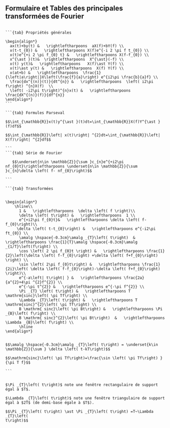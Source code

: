 ## Formulaire et Tables des principales transformées de Fourier

````{tabs}

```{tab} Propriétés générales

\begin{align*} 
  ax(t)+by(t) &   \rightleftharpoons  aX(f)+bY(f) \\
  x(t-t_{0}) &   \rightleftharpoons X(f)e^{-i 2 \pi f t_{0}} \\
  x(t)e^{+i 2 \pi f_{0} t} &   \rightleftharpoons X(f-f_{0}) \\
  x^{\ast }(t)&  \rightleftharpoons  X^{\ast}(-f) \\
  x(t) y(t)&   \rightleftharpoons   X(f)\ast Y(f) \\
  x(t)\ast y(t) &   \rightleftharpoons  X(f) Y(f) \\
  x(at+b) &   \rightleftharpoons  \frac{1}{\left|a\right|}X\left(\frac{f}{a}\right) e^{i2\pi \frac{b}{a}f} \\
  \frac{dx^{(n)}(t)}{dt^{n}} &   \rightleftharpoons  \left( i2\pi f\right) ^{n}X(f)  \\
  \left( -i2\pi t\right)^{n}x(t) &   \rightleftharpoons  \frac{dX^{(n)}(f)}{df^{n}}  
\end{align*} 
```

```{tab} Formules Parseval

$$\int_{\mathbb{R}}x(t)y^{\ast }(t)dt=\int_{\mathbb{R}}X(f)Y^{\ast }(f)df$$ 
   
$$\int_{\mathbb{R}}\left| x(t)\right| ^{2}dt=\int_{\mathbb{R}}\left| X(f)\right| ^{2}df$$

```
```{tab} Série de Fourier  

   $$\underset{n\in \mathbb{Z}}{\sum }c_{n}e^{+i2\pi nf_{0}t}\rightleftharpoons \underset{n\in \mathbb{Z}}{\sum }c_{n}\delta \left( f- nf_{0}\right)$$

```

```{tab} Transformées


\begin{align*}
    \hline\\
      1 &   \rightleftharpoons  \delta \left( f \right)\\ 
      \delta \left( t\right) &   \rightleftharpoons  1 \\ 
      e^{+i2\pi f_{0}t}&   \rightleftharpoons \delta \left( f-f_{0}\right)\\ 
     \delta \left( t-t_{0}\right) &   \rightleftharpoons e^{-i2\pi ft_{0}} \\
      \amalg \hspace{-0.3cm}\amalg _{T}\left( t\right)  &  \rightleftharpoons \frac{1}{T}\amalg \hspace{-0.3cm}\amalg _{1/T}\left(f\right) \\
      \cos \left( 2 \pi f_{0}t \right) &   \rightleftharpoons \frac{1}{2}\left(\delta \left( f-f_{0}\right) +\delta \left( f+f_{0}\right) \right) \\ 
      \sin \left( 2\pi f_{0}t\right) &   \rightleftharpoons \frac{1}{2i}\left( \delta \left( f-f_{0}\right)-\delta \left( f+f_{0}\right) \right)\\ 
      e^{-a\left| t\right| } &   \rightleftharpoons \frac{2a}{a^{2}+4\pi ^{2}f^{2}} \\ 
      e^{-\pi t^{2}} &   \rightleftharpoons e^{-\pi f^{2}} \\ 
      \Pi _{T} \left( t\right) &   \rightleftharpoons T \mathrm{sinc}\left( \pi Tf\right) \\ 
      \Lambda _{T}\left( t\right) &   \rightleftharpoons T \mathrm{sinc}^{2}\left( \pi Tf\right) \\ 
      B \mathrm{ sinc}\left( \pi Bt\right) &   \rightleftharpoons \Pi _{B}\left( f\right) \\ 
      B \mathrm{ sinc}^{2}\left( \pi Bt\right)  &   \rightleftharpoons \Lambda _{B}\left( f\right) \\ 
      \hline
\end{align*}


$$\amalg \hspace{-0.3cm}\amalg _{T}\left( t\right) = \underset{k\in \mathbb{Z}}{\sum } \delta \left( t-kT\right)$$

$$\mathrm{sinc}\left( \pi Tf\right)=\frac{\sin \left( \pi Tf\right) }{\pi T f}$$
    
```
````


```{warning} 

$\Pi _{T}\left( t\right)$ note une fenêtre rectangulaire de support égal à $T$.

$\Lambda _{T}\left( t\right)$ note une fenêtre triangulaire de support égal à $2T$ (de demi-base égale à $T$).

$$\Pi _{T}\left( t\right) \ast \Pi _{T}\left( t\right) =T~\Lambda _{T}\left(
t\right)$$

```